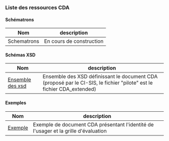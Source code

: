 ### Liste des ressources CDA

#### Schématrons

| Nom  | description |
| --- | --- |
| Schematrons | En cours de construction |

#### Schémas XSD

| Nom  | description |
| --- | --- |
| <a href="https://github.com/ansforge/TestContenuCDA/tree/main/infrastructure/cda">Ensemble des xsd</a> | Ensemble des XSD définissant le document CDA (proposé par le CI-SIS, le fichier "pilote" est le fichier CDA_extended) |

#### Exemples

| Nom  | description |
| --- | --- |
| [Exemple](exemple_v0-4.zip) | Exemple de document CDA présentant l'identité de l'usager et la grille d'évaluation |
